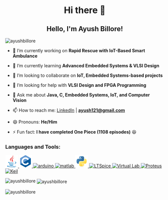 <h1 align="center">Hi there 👋</h1>
<h2 align="center">Hello, I'm Ayush Billore!</h2>

<p align="left"> <img src="https://komarev.com/ghpvc/?username=ayushbillore&label=Profile%20views&color=0e75b6&style=flat" alt="ayushbillore" /> </p>

- 🔭 I’m currently working on **Rapid Rescue with IoT-Based Smart Ambulance**
  
- 🌱 I’m currently learning **Advanced Embedded Systems & VLSI Design**
  
- 👯 I’m looking to collaborate on **IoT, Embedded Systems-based projects**
  
- 🤔 I’m looking for help with **VLSI Design and FPGA Programming**
  
- 💬 Ask me about **Java, C, Embedded Systems, IoT, and Computer Vision**
  
- 📫 How to reach me: [LinkedIn](https://www.linkedin.com/in/ayush-billore-aaab49251) | **ayush121@gmail.com**
  
- 😄 Pronouns: **He/Him**
  
- ⚡ Fun fact: **I have completed One Piece (1108 episodes)** 😆  

<h3 align="left">Languages and Tools:</h3>
<p align="left"> 
<a href="https://www.java.com" target="_blank" rel="noreferrer"> <img src="https://raw.githubusercontent.com/devicons/devicon/master/icons/java/java-original.svg" alt="java" width="40" height="40"/> </a> 
<a href="https://www.cprogramming.com/" target="_blank" rel="noreferrer"> <img src="https://raw.githubusercontent.com/devicons/devicon/master/icons/c/c-original.svg" alt="c" width="40" height="40"/> </a> 
<a href="https://www.arduino.cc/" target="_blank" rel="noreferrer"> <img src="https://cdn.worldvectorlogo.com/logos/arduino-1.svg" alt="arduino" width="40" height="40"/> </a> 
<a href="https://www.mathworks.com/" target="_blank" rel="noreferrer"> <img src="https://upload.wikimedia.org/wikipedia/commons/2/21/Matlab_Logo.png" alt="matlab" width="40" height="40"/> </a> 
<a href="https://www.python.org" target="_blank" rel="noreferrer"> <img src="https://raw.githubusercontent.com/devicons/devicon/master/icons/python/python-original.svg" alt="python" width="40" height="40"/> </a> 
<a href="https://www.analog.com/en/design-center/ltspice-simulator.html" target="_blank" rel="noreferrer"> <img src="https://upload.wikimedia.org/wikipedia/commons/thumb/5/5c/LTspice.png/800px-LTspice.png" alt="LTSpice" width="40" height="40"/> </a>
<a href="https://vlab.co.in/" target="_blank" rel="noreferrer"> <img src="https://vlab.co.in/images/vlab-logo.jpg" alt="Virtual Lab" width="40" height="40"/> </a>
<a href="https://www.labcenter.com/" target="_blank" rel="noreferrer"> <img src="https://upload.wikimedia.org/wikipedia/en/5/5c/Proteus_Design_Suite_Logo.png" alt="Proteus" width="40" height="40"/> </a>
<a href="https://www.keil.com/" target="_blank" rel="noreferrer"> <img src="https://upload.wikimedia.org/wikipedia/commons/0/01/Keil_Logo.png" alt="Keil" width="40" height="40"/> </a>
</p>

<p><img align="left" src="https://github-readme-stats.vercel.app/api/top-langs?username=ayushbillore&show_icons=true&locale=en&layout=compact" alt="ayushbillore" /></p>

<p>&nbsp;<img align="center" src="https://github-readme-stats.vercel.app/api?username=ayushbillore&show_icons=true&locale=en" alt="ayushbillore" /></p>

<p><img align="center" src="https://github-readme-streak-stats.herokuapp.com/?user=ayushbillore&" alt="ayushbillore" /></p>

